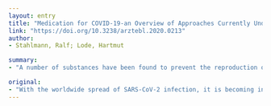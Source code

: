 ```yaml
---
layout: entry
title: "Medication for COVID-19-an Overview of Approaches Currently Under Study"
link: "https://doi.org/10.3238/arztebl.2020.0213"
author:
- Stahlmann, Ralf; Lode, Hartmut

summary:
- "A number of substances have been found to prevent the reproduction of SARS-CoV-2 in vitro. These include virustatic agents that have already been approved for the treatment of other types of viral infection. The potential therapeutic efficacy and tolerability of these and other active substances remain to be investigated in clinical trials. Clinical trials are now indispensable in order to determine the true clinical benefits and risks of the substances found to be active against SARSCoV- 2."

original:
- "With the worldwide spread of SARS-CoV-2 infection, it is becoming increasingly urgent to develop a vaccine to prevent COVID-19, as well as effective drugs to treat it. METHODS: This article is based on a selective literature search in PubMed and ClinicalTrials.gov, followed by an assessment of the ongoing clinical trials that were revealed by the search. RESULTS: A number of substances have been found to prevent the reproduction of SARS-CoV-2 in vitro. These include virustatic agents that have already been approved for the treatment of other types of viral infection, as well as drugs that are currently used for entirely different purposes. High in vitro activity has been found for the nucleotide analogue remdesivir, for the antimalarial drug chloroquine, and for nitazoxanide, a drug used to treat protozoan infections. Because the virus enters human cells by way of the membrane-associated angiotensin converting enzyme 2 (ACE2), keeping the virus from docking to this receptor is a conceivable treatment approach. Transmembrane protease serine 2 (TMPRSS2) plays a role in the fusion of the virus with cells; inhibitors of this enzyme are known as well. The potential therapeutic efficacy and tolerability of these and other active substances remain to be investigated in clinical trials. At present, more than 80 trials on COVID-10 have already been registered with Clinical- Trials.gov. Some initial findings should already be available in late April 2020. CONCLUSION: Clinical trials are now indispensable in order to determine the true clinical benefits and risks of the substances that have been found to be active against SARSCoV- 2 in vitro. There is not yet any recommendation for the therapeutic use of any particular agent beyond standard supportive treatment."
---
```


